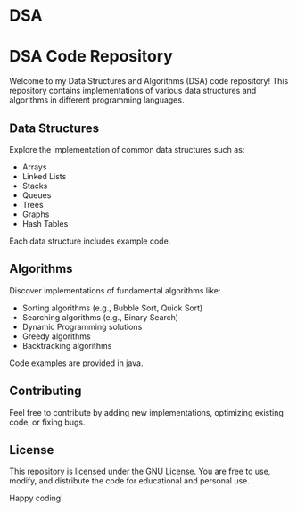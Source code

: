 # DSA
# DSA Code Repository

Welcome to my Data Structures and Algorithms (DSA) code repository! This repository contains implementations of various data structures and algorithms in different programming languages.

## Data Structures

Explore the implementation of common data structures such as:

- Arrays
- Linked Lists
- Stacks
- Queues
- Trees
- Graphs
- Hash Tables

Each data structure includes example code.

## Algorithms

Discover implementations of fundamental algorithms like:

- Sorting algorithms (e.g., Bubble Sort, Quick Sort)
- Searching algorithms (e.g., Binary Search)
- Dynamic Programming solutions
- Greedy algorithms
- Backtracking algorithms

Code examples are provided in java.

## Contributing

Feel free to contribute by adding new implementations, optimizing existing code, or fixing bugs.

## License

This repository is licensed under the [GNU License](LICENSE). You are free to use, modify, and distribute the code for educational and personal use.

Happy coding!
